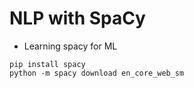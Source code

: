 # NLP with SpaCy
- Learning spacy for ML
```
pip install spacy
python -m spacy download en_core_web_sm
```
